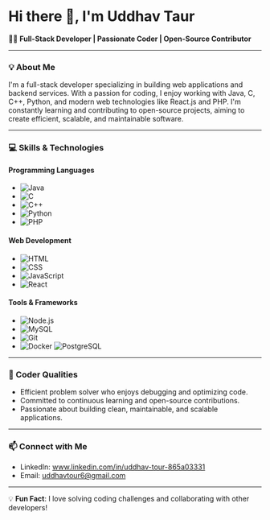 # Hi there 👋, I'm Uddhav Taur

👨‍💻 **Full-Stack Developer | Passionate Coder | Open-Source Contributor**

---

### 💡 About Me
I'm a full-stack developer specializing in building web applications and backend services. With a passion for coding, I enjoy working with Java, C, C++, Python, and modern web technologies like React.js and PHP. I'm constantly learning and contributing to open-source projects, aiming to create efficient, scalable, and maintainable software.

---

### 💻 Skills & Technologies

#### Programming Languages
- ![Java](https://img.shields.io/badge/Java-ED8B00?style=for-the-badge&logo=java&logoColor=white)
- ![C](https://img.shields.io/badge/C-A8B9CC?style=for-the-badge&logo=c&logoColor=white)
- ![C++](https://img.shields.io/badge/C++-00599C?style=for-the-badge&logo=cplusplus&logoColor=white)
- ![Python](https://img.shields.io/badge/Python-3776AB?style=for-the-badge&logo=python&logoColor=white)
- ![PHP](https://img.shields.io/badge/PHP-777BB4?style=for-the-badge&logo=php&logoColor=white)

#### Web Development
- ![HTML](https://img.shields.io/badge/HTML5-E34F26?style=for-the-badge&logo=html5&logoColor=white)
- ![CSS](https://img.shields.io/badge/CSS3-1572B6?style=for-the-badge&logo=css3&logoColor=white)
- ![JavaScript](https://img.shields.io/badge/JavaScript-F7DF1E?style=for-the-badge&logo=javascript&logoColor=black)
- ![React](https://img.shields.io/badge/React-61DAFB?style=for-the-badge&logo=react&logoColor=black)

#### Tools & Frameworks
- ![Node.js](https://img.shields.io/badge/Node.js-339933?style=for-the-badge&logo=nodedotjs&logoColor=white)
- ![MySQL](https://img.shields.io/badge/MySQL-4479A1?style=for-the-badge&logo=mysql&logoColor=white)
- ![Git](https://img.shields.io/badge/Git-F05032?style=for-the-badge&logo=git&logoColor=white)
- ![Docker](https://img.shields.io/badge/Docker-2496ED?style=for-the-badge&logo=docker&logoColor=white)
![PostgreSQL](https://img.shields.io/badge/PostgreSQL-4169E1?style=for-the-badge&logo=postgresql&logoColor=white)

---

### 🤖 Coder Qualities
- Efficient problem solver who enjoys debugging and optimizing code.
- Committed to continuous learning and open-source contributions.
- Passionate about building clean, maintainable, and scalable applications.

---

### 📫 Connect with Me
- LinkedIn: www.linkedin.com/in/uddhav-tour-865a03331
- Email: uddhavtour6@gmail.com

---

💡 **Fun Fact**: I love solving coding challenges and collaborating with other developers!
